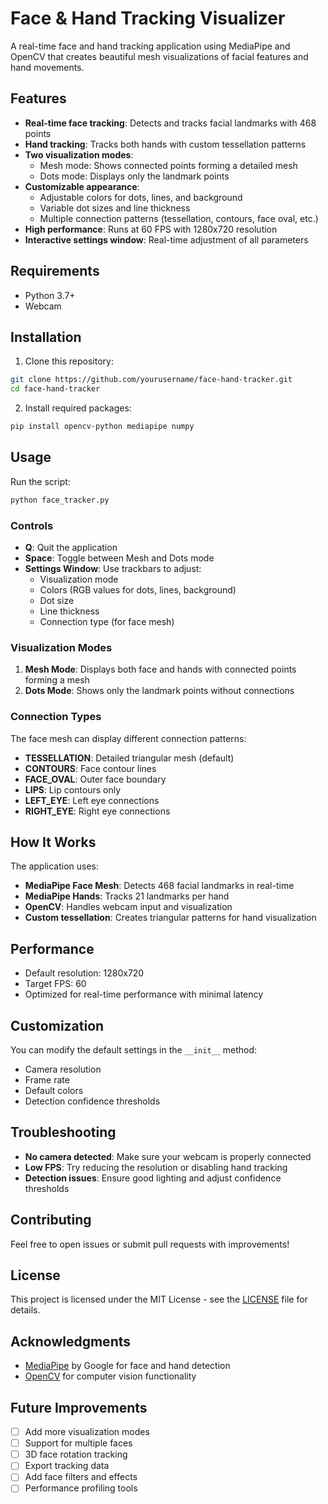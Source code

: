 # Face & Hand Tracking Visualizer

A real-time face and hand tracking application using MediaPipe and OpenCV that creates beautiful mesh visualizations of facial features and hand movements.

## Features

- **Real-time face tracking**: Detects and tracks facial landmarks with 468 points
- **Hand tracking**: Tracks both hands with custom tessellation patterns
- **Two visualization modes**:
  - Mesh mode: Shows connected points forming a detailed mesh
  - Dots mode: Displays only the landmark points
- **Customizable appearance**:
  - Adjustable colors for dots, lines, and background
  - Variable dot sizes and line thickness
  - Multiple connection patterns (tessellation, contours, face oval, etc.)
- **High performance**: Runs at 60 FPS with 1280x720 resolution
- **Interactive settings window**: Real-time adjustment of all parameters

## Requirements

- Python 3.7+
- Webcam

## Installation

1. Clone this repository:
```bash
git clone https://github.com/yourusername/face-hand-tracker.git
cd face-hand-tracker
```

2. Install required packages:
```bash
pip install opencv-python mediapipe numpy
```

## Usage

Run the script:
```bash
python face_tracker.py
```

### Controls

- **Q**: Quit the application
- **Space**: Toggle between Mesh and Dots mode
- **Settings Window**: Use trackbars to adjust:
  - Visualization mode
  - Colors (RGB values for dots, lines, background)
  - Dot size
  - Line thickness
  - Connection type (for face mesh)

### Visualization Modes

1. **Mesh Mode**: Displays both face and hands with connected points forming a mesh
2. **Dots Mode**: Shows only the landmark points without connections

### Connection Types

The face mesh can display different connection patterns:
- **TESSELLATION**: Detailed triangular mesh (default)
- **CONTOURS**: Face contour lines
- **FACE_OVAL**: Outer face boundary
- **LIPS**: Lip contours only
- **LEFT_EYE**: Left eye connections
- **RIGHT_EYE**: Right eye connections

## How It Works

The application uses:
- **MediaPipe Face Mesh**: Detects 468 facial landmarks in real-time
- **MediaPipe Hands**: Tracks 21 landmarks per hand
- **OpenCV**: Handles webcam input and visualization
- **Custom tessellation**: Creates triangular patterns for hand visualization

## Performance

- Default resolution: 1280x720
- Target FPS: 60
- Optimized for real-time performance with minimal latency

## Customization

You can modify the default settings in the `__init__` method:
- Camera resolution
- Frame rate
- Default colors
- Detection confidence thresholds

## Troubleshooting

- **No camera detected**: Make sure your webcam is properly connected
- **Low FPS**: Try reducing the resolution or disabling hand tracking
- **Detection issues**: Ensure good lighting and adjust confidence thresholds

## Contributing

Feel free to open issues or submit pull requests with improvements!

## License

This project is licensed under the MIT License - see the [LICENSE](LICENSE) file for details.

## Acknowledgments

- [MediaPipe](https://google.github.io/mediapipe/) by Google for face and hand detection
- [OpenCV](https://opencv.org/) for computer vision functionality

## Future Improvements

- [ ] Add more visualization modes
- [ ] Support for multiple faces
- [ ] 3D face rotation tracking
- [ ] Export tracking data
- [ ] Add face filters and effects
- [ ] Performance profiling tools
